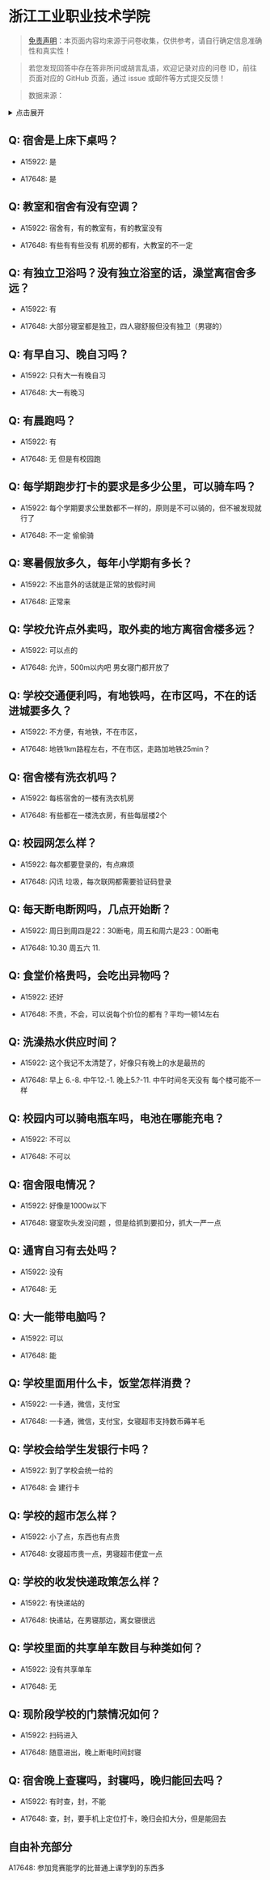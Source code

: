 # 浙江工业职业技术学院

> [免责声明](https://colleges.chat/#_3)：本页面内容均来源于问卷收集，仅供参考，请自行确定信息准确性和真实性！

> 若您发现回答中存在答非所问或胡言乱语，欢迎记录对应的问卷 ID，前往页面对应的 GitHub 页面，通过 issue 或邮件等方式提交反馈！

> 数据来源：

<details><summary>点击展开</summary>
<ul>
<li>A15922: 匿名 (2022 年 08 月)</li>
<li>A17648: 匿名 (2023 年 06 月)</li>
</ul>
</details>

## Q: 宿舍是上床下桌吗？

- A15922: 是

- A17648: 是

## Q: 教室和宿舍有没有空调？

- A15922: 宿舍有，有的教室有，有的教室没有

- A17648: 有些有有些没有 机房的都有，大教室的不一定

## Q: 有独立卫浴吗？没有独立浴室的话，澡堂离宿舍多远？

- A15922: 有

- A17648: 大部分寝室都是独卫，四人寝舒服但没有独卫（男寝的）

## Q: 有早自习、晚自习吗？

- A15922: 只有大一有晚自习

- A17648: 大一有晚习

## Q: 有晨跑吗？

- A15922: 有

- A17648: 无 但是有校园跑

## Q: 每学期跑步打卡的要求是多少公里，可以骑车吗？

- A15922: 每个学期要求公里数都不一样的，原则是不可以骑的，但不被发现就行了

- A17648: 不一定 偷偷骑

## Q: 寒暑假放多久，每年小学期有多长？

- A15922: 不出意外的话就是正常的放假时间

- A17648: 正常来

## Q: 学校允许点外卖吗，取外卖的地方离宿舍楼多远？

- A15922: 可以点的

- A17648: 允许，500m以内吧 男女寝门都开放了

## Q: 学校交通便利吗，有地铁吗，在市区吗，不在的话进城要多久？

- A15922: 不方便，有地铁，不在市区，

- A17648: 地铁1km路程左右，不在市区，走路加地铁25min？

## Q: 宿舍楼有洗衣机吗？

- A15922: 每栋宿舍的一楼有洗衣机房

- A17648: 有些都在一楼洗衣房，有些每层楼2个

## Q: 校园网怎么样？

- A15922: 每次都要登录的，有点麻烦

- A17648: 闪讯 垃圾，每次联网都需要验证码登录

## Q: 每天断电断网吗，几点开始断？

- A15922: 周日到周四是22：30断电，周五和周六是23：00断电

- A17648: 10.30 周五六 11.

## Q: 食堂价格贵吗，会吃出异物吗？

- A15922: 还好

- A17648: 不贵，不会，可以说每个价位的都有？平均一顿14左右

## Q: 洗澡热水供应时间？

- A15922: 这个我记不太清楚了，好像只有晚上的水是最热的

- A17648: 早上 6.-8. 中午12.-1. 晚上5.?-11. 中午时间冬天没有 每个楼可能不一样

## Q: 校园内可以骑电瓶车吗，电池在哪能充电？

- A15922: 不可以

- A17648: 不可以

## Q: 宿舍限电情况？

- A15922: 好像是1000w以下

- A17648: 寝室吹头发没问题 ，但是给抓到要扣分，抓大一严一点

## Q: 通宵自习有去处吗？

- A15922: 没有

- A17648: 无

## Q: 大一能带电脑吗？

- A15922: 可以

- A17648: 能

## Q: 学校里面用什么卡，饭堂怎样消费？

- A15922: 一卡通，微信，支付宝

- A17648: 一卡通，微信，支付宝，女寝超市支持数币薅羊毛

## Q: 学校会给学生发银行卡吗？

- A15922: 到了学校会统一给的

- A17648: 会 建行卡

## Q: 学校的超市怎么样？

- A15922: 小了点，东西也有点贵

- A17648: 女寝超市贵一点，男寝超市便宜一点

## Q: 学校的收发快递政策怎么样？

- A15922: 有快递站的

- A17648: 快递站，在男寝那边，离女寝很远

## Q: 学校里面的共享单车数目与种类如何？

- A15922: 没有共享单车

- A17648: 无

## Q: 现阶段学校的门禁情况如何？

- A15922: 扫码进入

- A17648: 随意进出，晚上断电时间封寝

## Q: 宿舍晚上查寝吗，封寝吗，晚归能回去吗？

- A15922: 有时查，封，不能

- A17648: 查，封，要手机上定位打卡，晚归会扣大分，但是能回去

## 自由补充部分

A17648: 参加竞赛能学的比普通上课学到的东西多